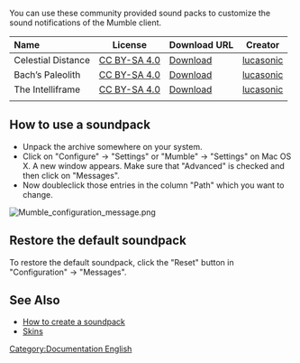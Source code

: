 You can use these community provided sound packs to customize the sound
notifications of the Mumble client.

| Name               | License                                                                   | Download URL                                                                                                 | Creator                                                                                      |
| :----------------- | ------------------------------------------------------------------------- | ------------------------------------------------------------------------------------------------------------ | -------------------------------------------------------------------------------------------- |
| Celestial Distance | [CC BY-SA 4.0](https://creativecommons.org/licenses/by-sa/4.0/deed.en_US) | [Download](http://mumble.sourceforge.net/static/3rdparty/Celestial%20Distance%20Mumble%20Sound%20Theme.zip)  | [lucasonic](https://sourceforge.net/apps/phpbb/mumble/memberlist.php?mode=viewprofile&u=807) |
| Bach’s Paleolith   | [CC BY-SA 4.0](https://creativecommons.org/licenses/by-sa/4.0/deed.en_US) | [Download](http://mumble.sourceforge.net/static/3rdparty/Bach%27s%20Paleolith%20Mumble%20Sound%20Theme.zip)  | [lucasonic](https://sourceforge.net/apps/phpbb/mumble/memberlist.php?mode=viewprofile&u=807) |
| The Intelliframe   | [CC BY-SA 4.0](https://creativecommons.org/licenses/by-sa/4.0/deed.en_US) | [Download](http://mumble.sourceforge.net/static/3rdparty/The%20Intelliframe%21%20Mumble%20Sound%20Theme.zip) | [lucasonic](https://sourceforge.net/apps/phpbb/mumble/memberlist.php?mode=viewprofile&u=807) |
|                    |                                                                           |                                                                                                              |                                                                                              |

## How to use a soundpack

  - Unpack the archive somewhere on your system.
  - Click on "Configure" -\> "Settings" or "Mumble" -\> "Settings" on
    Mac OS X.
    A new window appears. Make sure that "Advanced" is checked and then
    click on "Messages".
  - Now doubleclick those entries in the column "Path" which you want to
    change.

![Mumble_configuration_message.png](Mumble_configuration_message.png
"Mumble_configuration_message.png")

## Restore the default soundpack

To restore the default soundpack, click the "Reset" button in
"Configuration" -\> "Messages".

## See Also

  - [How to create a
    soundpack](Soundpacks/Create_a_Soundpack "wikilink")
  - [Skins](Skins "wikilink")

[Category:Documentation
English](Category:Documentation_English "wikilink")